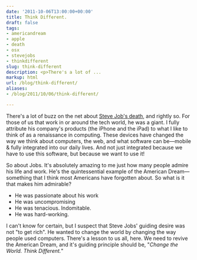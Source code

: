 ```yaml
---
date: '2011-10-06T13:00:00+00:00'
title: Think Different.
draft: false
tags:
- americandream
- apple
- death
- osx
- stevejobs
- thinkdifferent
slug: think-different
description: <p>There's a lot of ...
markup: html
url: /blog/think-different/
aliases:
- /blog/2011/10/06/think-different/

---
```


<p>There's a lot of buzz on the net about <a href="http://www.nytimes.com/2011/10/06/business/steve-jobs-of-apple-dies-at-56.html" _mce_href="http://www.nytimes.com/2011/10/06/business/steve-jobs-of-apple-dies-at-56.html">Steve Job's death</a>, and rightly so.  For those of us that work in or around the tech world, he was a giant. I fully attribute his company's products (the iPhone and the iPad) to what I like to think of as a renaissance in computing. These devices have changed the way we think about computers, the web, and what software can be—mobile &amp; fully integrated into our daily lives. And not just integrated because we have to use this software, but because we want to use it!
</p>
<p>So about Jobs. It's absolutely amazing to me just how many people admire his life and work. He's the quintessential example of the American Dream—something that I think most Americans have forgotten about. So what is it that makes him admirable?</p>
<ul>
<li>He was passionate about his work</li>
<li>He was uncompromising</li>
<li>He was tenacious. Indomitable.</li>
<li>He was hard-working.</li>
</ul>
<p>I can't know for certain, but I suspect that Steve Jobs' guiding desire was not "to get rich". He wanted to change the world by changing the way people used computers.  There's a lesson to us all, here. We need to revive the American Dream, and it's guiding principle should be, "<em>Change the World. Think Different.</em>"</p>